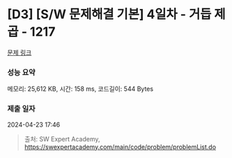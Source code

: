 # [D3] [S/W 문제해결 기본] 4일차 - 거듭 제곱 - 1217 

[문제 링크](https://swexpertacademy.com/main/code/problem/problemDetail.do?contestProbId=AV14dUIaAAUCFAYD) 

### 성능 요약

메모리: 25,612 KB, 시간: 158 ms, 코드길이: 544 Bytes

### 제출 일자

2024-04-23 17:46



> 출처: SW Expert Academy, https://swexpertacademy.com/main/code/problem/problemList.do